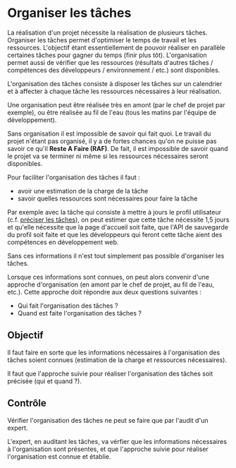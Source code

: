 Organiser les tâches
===================

La réalisation d'un projet nécessite la réalisation de plusieurs tâches. Organiser les tâches permet d'optimiser le temps de travail et les ressources. L'objectif étant essentiellement de pouvoir réaliser en parallèle certaines tâches pour gagner du temps (finir plus tôt). L'organisation permet aussi de vérifier que les ressources (résultats d'autres tâches / compétences des développeurs / environnement / etc.) sont disponibles.

L'organisation des tâches consiste à disposer les tâches sur un calendrier et à affecter à chaque tâche les ressources nécessaires à leur réalisation.

Une organisation peut être réalisée très en amont (par le chef de projet par exemple), ou être réalisée au fil de l'eau (tous les matins par l'équipe de développement).

Sans organisation il est impossible de savoir qui fait quoi. Le travail du projet n'étant pas organisé, il y a de fortes chances qu'on ne puisse pas savoir ce qu'il **Reste A Faire (RAF)**. De fait, il est impossible de savoir quand le projet va se terminer ni même si les ressources nécessaires seront disponibles.

Pour faciliter l'organisation des tâches il faut :

* avoir une estimation de la charge de la tâche
* savoir quelles ressources sont nécessaires pour faire la tâche

Par exemple avec la tâche qui consiste à mettre à jours le profil utilisateur (c.f. [préciser les tâches](./planifier.md)), on peut estimer que cette tâche nécessite 1,5 jours et qu'elle nécessite que la page d'accueil soit faite, que l'API de sauvegarde du profil soit faite et que les développeurs qui feront cette tâche aient des compétences en développement web.

Sans ces informations il n'est tout simplement pas possible d'organiser les tâches.

Lorsque ces informations sont connues, on peut alors convenir d'une approche d'organisation (en amont par le chef de projet, au fil de l'eau, etc.). Cette approche doit répondre aux deux questions suivantes :

* Qui fait l'organisation des tâches ?
* Quand est faite l'organisation des tâches ?

Objectif
--------

Il faut faire en sorte que les informations nécessaires à l'organisation des tâches soient connues (estimation de la charge et ressources nécessaires).

Il faut que l'approche suivie pour réaliser l'organisation des tâches soit précisée (qui et quand ?).

Contrôle
--------

Vérifier l'organisation des tâches ne peut se faire que par l'audit d'un expert.

L'expert, en auditant les tâches, va vérfier que les informations nécessaires à l'organisation sont présentes, et que l'approche suivie pour réaliser l'organisation est connue et établie.